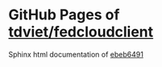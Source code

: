 GitHub Pages of [tdviet/fedcloudclient](https://github.com/tdviet/fedcloudclient.git)
===
Sphinx html documentation of [ebeb6491](https://github.com/tdviet/fedcloudclient/tree/ebeb6491c41d717a4310d41770e2c42ed6c749e1)
